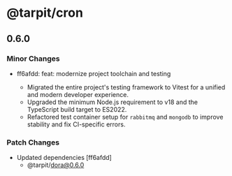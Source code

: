 # @tarpit/cron

## 0.6.0

### Minor Changes

- ff6afdd: feat: modernize project toolchain and testing

  - Migrated the entire project's testing framework to Vitest for a unified and modern developer experience.
  - Upgraded the minimum Node.js requirement to v18 and the TypeScript build target to ES2022.
  - Refactored test container setup for `rabbitmq` and `mongodb` to improve stability and fix CI-specific errors.

### Patch Changes

- Updated dependencies [ff6afdd]
  - @tarpit/dora@0.6.0

